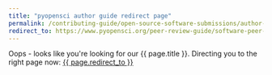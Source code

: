 ```yaml
---
title: "pyopensci author guide redirect page"
permalink: /contributing-guide/open-source-software-submissions/author-guide/
redirect_to: https://www.pyopensci.org/peer-review-guide/software-peer-review-guide/author-guide.html
---
```



Oops - looks like you're looking for our {{ page.title }}. Directing you
to the right page now: <a href="{{ page.redirect_to }}"> {{ page.redirect_to }} </a>
